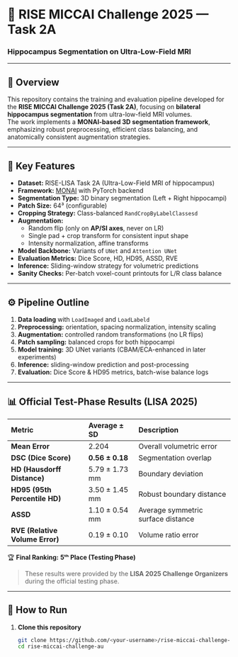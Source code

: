 # 🧠 RISE MICCAI Challenge 2025 — Task 2A  
### Hippocampus Segmentation on Ultra-Low-Field MRI

---

## 📄 Overview
This repository contains the training and evaluation pipeline developed for the **RISE MICCAI Challenge 2025 (Task 2A)**, focusing on **bilateral hippocampus segmentation** from ultra-low-field MRI volumes.  
The work implements a **MONAI-based 3D segmentation framework**, emphasizing robust preprocessing, efficient class balancing, and anatomically consistent augmentation strategies.  

---

## 🧬 Key Features
- **Dataset:** RISE-LISA Task 2A (Ultra-Low-Field MRI of hippocampus)  
- **Framework:** [MONAI](https://monai.io/) with PyTorch backend  
- **Segmentation Type:** 3D binary segmentation (Left + Right hippocampi)  
- **Patch Size:** 64³ (configurable)  
- **Cropping Strategy:** Class-balanced `RandCropByLabelClassesd`  
- **Augmentation:**
  - Random flip (only on **AP/SI axes**, never on LR)  
  - Single pad + crop transform for consistent input shape  
  - Intensity normalization, affine transforms  
- **Model Backbone:** Variants of `UNet` and `Attention UNet`  
- **Evaluation Metrics:** Dice Score, HD, HD95, ASSD, RVE  
- **Inference:** Sliding-window strategy for volumetric predictions  
- **Sanity Checks:** Per-batch voxel-count printouts for L/R class balance  

---

## ⚙️ Pipeline Outline
1. **Data loading** with `LoadImaged` and `LoadLabeld`  
2. **Preprocessing:** orientation, spacing normalization, intensity scaling  
3. **Augmentation:** controlled random transformations (no LR flips)  
4. **Patch sampling:** balanced crops for both hippocampi  
5. **Model training:** 3D UNet variants (CBAM/ECA-enhanced in later experiments)  
6. **Inference:** sliding-window prediction and post-processing  
7. **Evaluation:** Dice Score & HD95 metrics, batch-wise balance logs  

---

## 📊 Official Test-Phase Results (LISA 2025)
| Metric | Average ± SD | Description |
|:--|:--|:--|
| **Mean Error** | 2.204 | Overall volumetric error |
| **DSC (Dice Score)** | **0.56 ± 0.18** | Segmentation overlap |
| **HD (Hausdorff Distance)** | 5.79 ± 1.73 mm | Boundary deviation |
| **HD95 (95th Percentile HD)** | 3.50 ± 1.45 mm | Robust boundary distance |
| **ASSD** | 1.10 ± 0.54 mm | Average symmetric surface distance |
| **RVE (Relative Volume Error)** | 0.19 ± 0.10 | Volume ratio error |

🏆 **Final Ranking:** **5ᵗʰ Place (Testing Phase)**  

> These results were provided by the **LISA 2025 Challenge Organizers** during the official testing phase.

---

## 🚀 How to Run
1. **Clone this repository**
   ```bash
   git clone https://github.com/<your-username>/rise-miccai-challenge-au.git
   cd rise-miccai-challenge-au
